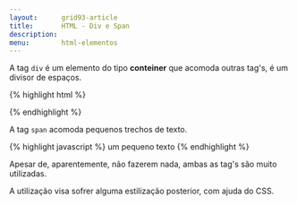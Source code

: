 ```yaml
---
layout:      grid93-article
title:       HTML - Div e Span 
description:
menu:        html-elementos  
---
```



A tag `div` é um elemento do tipo __conteiner__ que acomoda outras tag's, é um divisor de espaços.

{% highlight html %}
<div>

</div>
{% endhighlight %}


A tag `span` acomoda pequenos trechos de texto.

{% highlight javascript %}
<span>um pequeno texto</span>
{% endhighlight %}


Apesar de, aparentemente, não fazerem nada, ambas as tag's são muito utilizadas. 



A utilização visa sofrer alguma estilização posterior, com ajuda do CSS.

